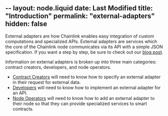 --
layout: node.liquid
date: Last Modified
title: "Introduction"
permalink: "external-adapters"
hidden: false
---
External adapters are how Chainlink enables easy integration of custom computations and specialized APIs. External adapters are services which the core of the Chainlink node communicates via its API with a simple JSON specification. If you want a step by step, be sure to check out our [blog post](https://blog.chain.link/build-and-use-external-adapters/). 

Information on external adapters is broken up into three main categories: contract creators, developers, and node operators. 
- [Contract Creators](../contract-creators) will need to know how to specify an external adapter in their request for external data. 
- [Developers](../developers) will need to know how to implement an external adapter for an API. 
- [Node Operators](../node-operators) will need to know how to add an external adapter to their node so that they can provide specialized services to smart contracts.